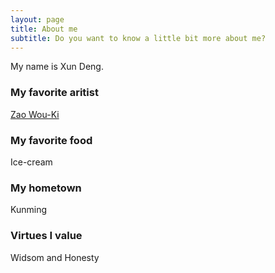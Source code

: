 ```yaml
---
layout: page
title: About me
subtitle: Do you want to know a little bit more about me?
---
```


My name is Xun Deng. 

### My favorite aritist
[Zao Wou-Ki](https://en.wikipedia.org/wiki/Zao_Wou-Ki)

### My favorite food
Ice-cream

### My hometown
Kunming

### Virtues I value
Widsom and Honesty
